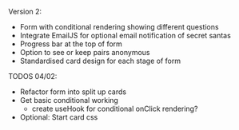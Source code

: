 Version 2:

- Form with conditional rendering showing different questions
- Integrate EmailJS for optional email notification of secret santas
- Progress bar at the top of form
- Option to see or keep pairs anonymous
- Standardised card design for each stage of form

TODOS 04/02:

- Refactor form into split up cards
- Get basic conditional working
  - create useHook for conditional onClick rendering?
- Optional: Start card css
